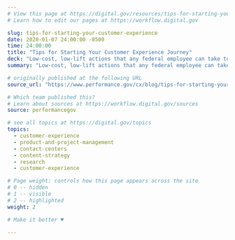 ```yaml
---
# View this page at https://digital.gov/resources/tips-for-starting-your-customer-experience
# Learn how to edit our pages at https://workflow.digital.gov

slug: tips-for-starting-your-customer-experience
date: 2020-01-07 24:00:00 -0500
time: 24:00:00
title: "Tips for Starting Your Customer Experience Journey"
deck: "Low-cost, low-lift actions that any federal employee can take to improve customer experience."
summary: "Low-cost, low-lift actions that any federal employee can take to improve customer experience."

# originally published at the following URL
source_url: "https://www.performance.gov/cx/blog/tips-for-starting-your-customer-experience-journey/"

# Which team published this?
# Learn about sources at https://workflow.digital.gov/sources
source: performancegov

# see all topics at https://digital.gov/topics
topics:
  - customer-experience
  - product-and-project-management
  - contact-centers
  - content-strategy
  - research
  - customer-experience

# Page weight: controls how this page appears across the site
# 0 -- hidden
# 1 -- visible
# 2 -- highlighted
weight: 2

# Make it better ♥

---
```

